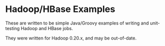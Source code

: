 # Hadoop/HBase Examples
These are written to be simple Java/Groovy examples of writing and unit-testing Hadoop and HBase jobs.

They were written for Hadoop 0.20.x, and may be out-of-date.
